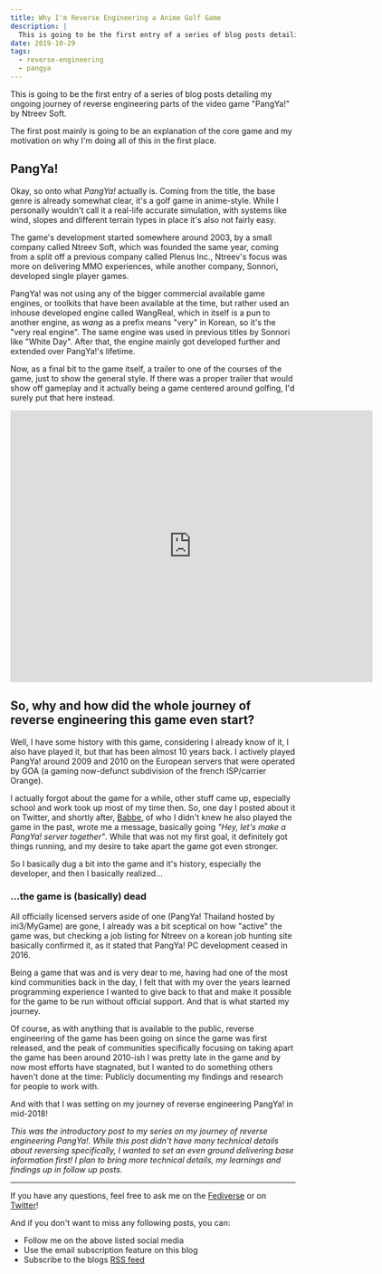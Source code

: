 ```yaml
---
title: Why I'm Reverse Engineering a Anime Golf Game
description: |
  This is going to be the first entry of a series of blog posts detailing my ongoing journey of reverse engineering parts of the video game "PangYa!" by Ntreev Soft.
date: 2019-10-29
tags:
  - reverse-engineering
  - pangya
---
```


This is going to be the first entry of a series of blog posts detailing my ongoing journey of reverse engineering parts of the video game "PangYa!" by Ntreev Soft.

The first post mainly is going to be an explanation of the core game and my motivation on why I'm doing all of this in the first place.

## PangYa!

Okay, so onto what _PangYa!_ actually is. Coming from the title, the base genre is already somewhat clear, it's a golf game in anime-style. While I personally wouldn't call it a real-life accurate simulation, with systems like wind, slopes and different terrain types in place it's also not fairly easy.

The game's development started somewhere around 2003, by a small company called Ntreev Soft, which was founded the same year, coming from a split off a previous company called Plenus Inc., Ntreev's focus was more on delivering MMO experiences, while another company, Sonnori, developed single player games.

PangYa! was not using any of the bigger commercial available game engines, or toolkits that have been available at the time, but rather used an inhouse developed engine called WangReal, which in itself is a pun to another engine, as _wang_ as a prefix means "very" in Korean, so it's the "very real engine". The same engine was used in previous titles by Sonnori like "White Day". After that, the engine mainly got developed further and extended over PangYa!'s lifetime.

Now, as a final bit to the game itself, a trailer to one of the courses of the game, just to show the general style. If there was a proper trailer that would show off gameplay and it actually being a game centered around golfing, I'd surely put that here instead.

<iframe width="640" height="480" src="https://www.youtube-nocookie.com/embed/caogK7f8Djw" frameborder="0" allow="accelerometer; autoplay; encrypted-media; gyroscope; picture-in-picture" allowfullscreen></iframe>

## So, why and how did the whole journey of reverse engineering this game even start?

Well, I have some history with this game, considering I already know of it, I also have played it, but that has been almost 10 years back. I actively played PangYa! around 2009 and 2010 on the European servers that were operated by GOA (a gaming now-defunct subdivision of the french ISP/carrier Orange).

I actually forgot about the game for a while, other stuff came up, especially school and work took up most of my time then. So, one day I posted about it on Twitter, and shortly after, [Babbe](https://twitter.com/babbe0), of who I didn't knew he also played the game in the past, wrote me a message, basically going _"Hey, let's make a PangYa! server together"_. While that was not my first goal, it definitely got things running, and my desire to take apart the game got even stronger.

So I basically dug a bit into the game and it's history, especially the developer, and then I basically realized...

### ...the game is (basically) dead

All officially licensed servers aside of one (PangYa! Thailand hosted by ini3/MyGame) are gone, I already was a bit sceptical on how "active" the game was, but checking a job listing for Ntreev on a korean job hunting site basically confirmed it, as it stated that PangYa! PC development ceased in 2016.

Being a game that was and is very dear to me, having had one of the most kind communities back in the day, I felt that with my over the years learned programming experience I wanted to give back to that and make it possible for the game to be run without official support. And that is what started my journey.

Of course, as with anything that is available to the public, reverse engineering of the game has been going on since the game was first released, and the peak of communities specifically focusing on taking apart the game has been around 2010-ish I was pretty late in the game and by now most efforts have stagnated, but I wanted to do something others haven't done at the time: Publicly documenting my findings and research for people to work with.

And with that I was setting on my journey of reverse engineering PangYa! in mid-2018!

_This was the introductory post to my series on my journey of reverse engineering PangYa!. While this post didn't have many technical details about reversing specifically, I wanted to set an even ground delivering base information first! I plan to bring more technical details, my learnings and findings up in follow up posts._

----

If you have any questions, feel free to ask me on the [Fediverse](https://desu.social/@pixel) or on [Twitter](https://twitter.com/pixeldesu)!

And if you don't want to miss any following posts, you can:
- Follow me on the above listed social media
- Use the email subscription feature on this blog
- Subscribe to the blogs [RSS feed](https://desu.blog/feed/)
